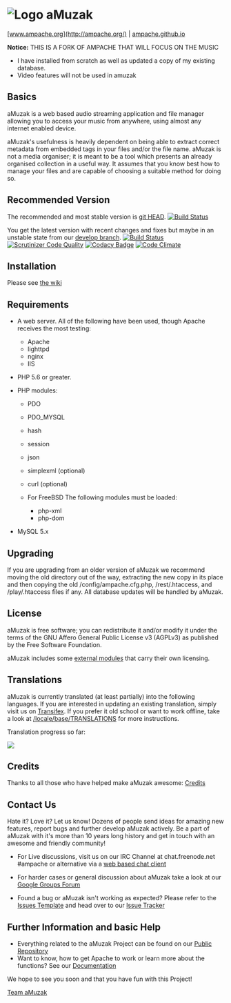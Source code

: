  ![Logo](https://github.com/ampcore/amuzak/raw/master/themes/rezak/images/amuzak-light.png) aMuzak
=======
[www.ampache.org](http://ampache.org/) |
[ampache.github.io](http://ampache.github.io)

**Notice:**  THIS IS A FORK OF AMPACHE THAT WILL FOCUS ON THE MUSIC

- I have installed from scratch as well as updated a copy of my existing database.
- Video features will not be used in amuzak

Basics
------

aMuzak is a web based audio streaming application and file
manager allowing you to access your music from anywhere,
using almost any internet enabled device.

aMuzak's usefulness is heavily dependent on being able to extract
correct metadata from embedded tags in your files and/or the file name.
aMuzak is not a media organiser; it is meant to be a tool which
presents an already organised collection in a useful way. It assumes
that you know best how to manage your files and are capable of
choosing a suitable method for doing so.

Recommended Version
-------------------

The recommended and most stable version is [git HEAD](https://github.com/ampache/ampache/archive/master.tar.gz).
[![Build Status](https://api.travis-ci.org/ampache/ampache.png?branch=master)](https://travis-ci.org/ampache/ampache)

You get the latest version with recent changes and fixes but maybe in an unstable state from our [develop branch](https://github.com/ampache/ampache/archive/develop.tar.gz).
[![Build Status](https://api.travis-ci.org/ampache/ampache.png?branch=develop)](https://travis-ci.org/ampache/ampache)
[![Scrutinizer Code Quality](https://scrutinizer-ci.com/g/ampache/ampache/badges/quality-score.png?b=develop)](https://scrutinizer-ci.com/g/ampache/ampache/?branch=develop)
[![Codacy Badge](https://api.codacy.com/project/badge/b28cdb9e9ee2431c7cb9c23d5438cb80)](https://www.codacy.com/app/afterster_2222/ampache)
[![Code Climate](https://codeclimate.com/github/ampache/ampache/badges/gpa.svg)](https://codeclimate.com/github/ampache/ampache)

Installation
------------

Please see [the wiki](https://github.com/ampache/ampache/wiki/Installation)

Requirements
------------

* A web server. All of the following have been used, though Apache
receives the most testing:
    * Apache
    * lighttpd
    * nginx
    * IIS

* PHP 5.6 or greater.

* PHP modules:
    * PDO
    * PDO_MYSQL
    * hash
    * session
    * json
    * simplexml (optional)
    * curl (optional)

  * For FreeBSD The following modules must be loaded:
    * php-xml
    * php-dom

* MySQL 5.x

Upgrading
---------

If you are upgrading from an older version of aMuzak we recommend
moving the old directory out of the way, extracting the new copy in
its place and then copying the old /config/ampache.cfg.php, /rest/.htaccess,
and /play/.htaccess files if any. All database updates will be handled by aMuzak.

License
-------

aMuzak is free software; you can redistribute it and/or
modify it under the terms of the GNU Affero General Public License v3 (AGPLv3)
as published by the Free Software Foundation.

aMuzak includes some [external modules](https://github.com/ampache/ampache/blob/develop/composer.lock) that carry their own licensing.

Translations
------------

aMuzak is currently translated (at least partially) into the
following languages. If you are interested in updating an existing
translation, simply visit us on [Transifex](https://www.transifex.com/ampache/ampache).
If you prefer it old school or want to work offline, take a look at [/locale/base/TRANSLATIONS](https://github.com/ampache/ampache/blob/develop/locale/base/TRANSLATIONS.md)
for more instructions.

Translation progress so far:

[![](https://www.transifex.com/_/charts/redirects/ampache/ampache/image_png/messagespot/)](https://www.transifex.com/projects/p/ampache/)

Credits
-------

Thanks to all those who have helped make aMuzak awesome: [Credits](docs/ACKNOWLEDGEMENTS)


Contact Us
----------

Hate it? Love it? Let us know! Dozens of people send ideas for amazing new features, report bugs and further develop aMuzak actively. Be a part of aMuzak with it's more than 10 years long history and get in touch with an awesome and friendly community!

* For Live discussions, visit us on our IRC Channel at chat.freenode.net #ampache or alternative via a [web based chat client](https://webchat.freenode.net)

* For harder cases or general discussion about aMuzak take a look at our [Google Groups Forum](https://groups.google.com/forum/#!forum/ampache)
* Found a bug or aMuzak isn't working as expected? Please refer to the [Issues Template](https://github.com/ampache/ampache/wiki/Issues) and head over to our [Issue Tracker](https://github.com/ampache/ampache/issues)

Further Information and basic Help
----------------------------------

* Everything related to the aMuzak Project can be found on our [Public Repository](https://github.com/ampache)
* Want to know, how to get Apache to work or learn more about the functions? See our [Documentation](https://github.com/ampache/ampache/wiki)

We hope to see you soon and that you have fun with this Project!

[Team aMuzak](docs/ACKNOWLEDGEMENTS)
